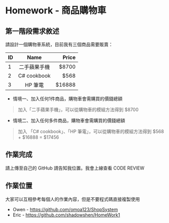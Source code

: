 # Homework - 商品購物車

## 第一階段需求敘述

請設計一個購物車系統，目前我有三個商品需要販賣：

| ID    | Name          | Price  |
| ----- |:-------------:| -----: |
| 1     | 二手蘋果手機   | $8700  |
| 2     | C# cookbook   | $568   |
| 3     | HP 筆電       | $16888 |

- 情境一、加入任何1件商品，購物車會需購買的價錢總額
> 加入「二手蘋果手機」，可以從購物車的模組方法得到 $8700
- 情境二、加入任何多件商品，購物車會需購買的價錢總額
> 加入 「C# cookbook」、「HP 筆電」，可以從購物車的模組方法得到 $568 + $16888 = $17456

## 作業完成

請上傳至自己的 GitHub 請告知我位置。我會上線查看 CODE REVIEW
 
## 作業位置

大家可以互相參考每個人的作業內容，但是不要程式碼直接複製使用
- Owen - https://github.com/omoa123/ShopSystem
- Eric - https://github.com/shadowshen/HomeWork1

